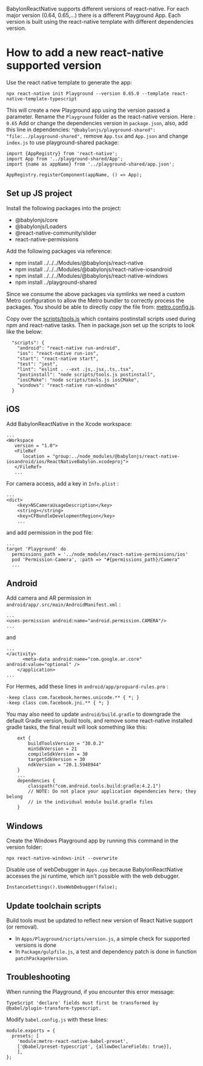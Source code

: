 BabylonReactNative supports different versions of react-native.
For each major version (0.64, 0.65,...) there is a different Playground App.
Each version is built using the react-native template with different dependencies version.

# How to add a new react-native supported version

Use the react native template to generate the app:

```
npx react-native init Playground --version 0.65.0 --template react-native-template-typescript
```

This will create a new Playground app using the version passed a parameter.
Rename the `Playground` folder as the react-native version. Here : `0.65`
Add or change the dependencies version in `package.json`, also, add this line in dependencies:
`"@babylonjs/playground-shared": "file:../playground-shared",`
remove `App.tsx` and `App.json` and change `index.js` to use playground-shared package:

```
import {AppRegistry} from 'react-native';
import App from '../playground-shared/App';
import {name as appName} from '../playground-shared/app.json';

AppRegistry.registerComponent(appName, () => App);
```

## Set up JS project
Install the following packages into the project:
* @babylonjs/core
* @babylonjs/Loaders
* @react-native-community/slider
* react-native-permissions

Add the following packages via reference:
* npm install ../../../Modules/@babylonjs/react-native
* npm install ../../../Modules/@babylonjs/react-native-iosandroid
* npm install ../../../Modules/@babylonjs/react-native-windows
* npm install ../playground-shared

Since we consume the above packages via symlinks we need a custom Metro configuration to allow the Metro bundler to correctly process the packages. You should be able to directly copy the file from: [metro.config.js](./0.65/metro.config.js).

Copy over the [scripts/tools.js](./0.65/scripts/tools.js) which contains postinstall scripts used during npm and react-native tasks. Then in package.json set up the scripts to look like the below:
```
  "scripts": {
    "android": "react-native run-android",
    "ios": "react-native run-ios",
    "start": "react-native start",
    "test": "jest",
    "lint": "eslint . --ext .js,.jsx,.ts,.tsx",
    "postinstall": "node scripts/tools.js postinstall",
    "iosCMake": "node scripts/tools.js iosCMake",
    "windows": "react-native run-windows"
  }
```

## iOS
Add BabylonReactNative in the Xcode workspace:
```
...
<Workspace
   version = "1.0">
   <FileRef
      location = "group:../node_modules/@babylonjs/react-native-iosandroid/ios/ReactNativeBabylon.xcodeproj">
   </FileRef>
   ...
```

For camera access, add a key in `Info.plist` :

```
...
<dict>
    <key>NSCameraUsageDescription</key>
    <string></string>
    <key>CFBundleDevelopmentRegion</key>
    ...
```

and add permission in the pod file:
```
...
target 'Playground' do
  permissions_path = '../node_modules/react-native-permissions/ios'
  pod 'Permission-Camera', :path => "#{permissions_path}/Camera"
  ...
```

## Android

Add camera and AR permission in `android/app/.src/main/AndroidManifest.xml` :

```
...
<uses-permission android:name="android.permission.CAMERA"/>
...
```

and 

```
...
</activity>
      <meta-data android:name="com.google.ar.core" android:value="optional" />
    </application>
...
```

For Hermes, add these lines in `android/app/proguard-rules.pro` :

```
-keep class com.facebook.hermes.unicode.** { *; }
-keep class com.facebook.jni.** { *; }
```

You may also need to update `android/build.gradle` to downgrade the default Gradle version, build tools, and remove some react-native installed gradle tasks, the final result will look something like this:
```
    ext {
        buildToolsVersion = "30.0.2"
        minSdkVersion = 21
        compileSdkVersion = 30
        targetSdkVersion = 30
        ndkVersion = "20.1.5948944"
    }
    ...
    dependencies {
        classpath("com.android.tools.build:gradle:4.2.1")
        // NOTE: Do not place your application dependencies here; they belong
        // in the individual module build.gradle files
    }
```

## Windows

Create the Windows Playground app by running this command in the version folder:

```
npx react-native-windows-init --overwrite
```

Disable use of webDebugger in `Apps.cpp` because BabylonReactNative accesses the jsi runtime, which isn't possible with the web debugger.

```
InstanceSettings().UseWebDebugger(false);
```

## Update toolchain scripts

Build tools must be updated to reflect new version of React Native support (or removal).
- In `Apps/Playground/scripts/version.js`, a simple check for supported versions is done
- In `Package/gulpfile.js`, a test and dependency patch is done in function `patchPackageVersion`. 

## Troubleshooting

When running the Playground, if you encounter this error message:

```
TypeScript 'declare' fields must first be transformed by @babel/plugin-transform-typescript.
```

Modify `babel.config.js` with these lines:

```
module.exports = {
  presets: [
    'module:metro-react-native-babel-preset',
    ['@babel/preset-typescript', {allowDeclareFields: true}],
    ],
};
```